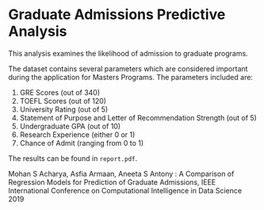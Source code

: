 # Graduate Admissions Predictive Analysis
This analysis examines the likelihood of admission to graduate programs.

The dataset contains several parameters which are considered important during the application for Masters Programs. The parameters included are: 
1. GRE Scores (out of 340)
2. TOEFL Scores (out of 120)
3. University Rating (out of 5)
4. Statement of Purpose and Letter of Recommendation Strength (out of 5) 
5. Undergraduate GPA (out of 10)
6. Research Experience (either 0 or 1)
7. Chance of Admit (ranging from 0 to 1)

The results can be found in `report.pdf`.

Mohan S Acharya, Asfia Armaan, Aneeta S Antony : A Comparison of Regression Models for Prediction of Graduate Admissions, IEEE International Conference on Computational Intelligence in Data Science 2019
